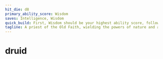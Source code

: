 ```yaml
---
hit_die: d8
primary_ability_score: Wisdom
saves: Intelligence, Wisdom
quick_build: First, Wisdom should be your highest ability score, followed by Constitution. Second, choose the hermit background.
tagline: A priest of the Old Faith, wielding the powers of nature and adopting animal forms
---
```

# druid

